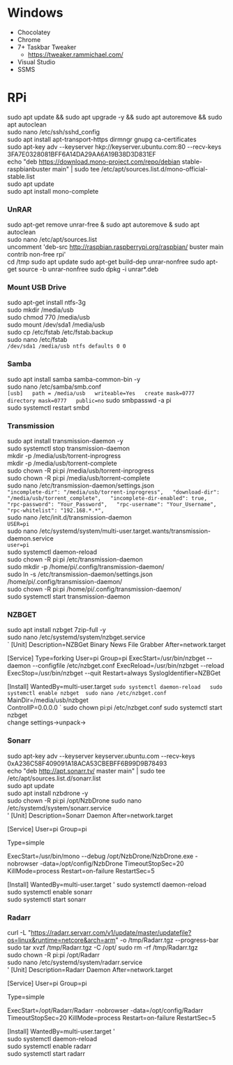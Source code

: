 # Windows
* Chocolatey
* Chrome
* 7+ Taskbar Tweaker
  * https://tweaker.rammichael.com/
* Visual Studio
* SSMS


# RPi
sudo apt update && sudo apt upgrade -y && sudo apt autoremove && sudo apt autoclean  
sudo nano /etc/ssh/sshd_config  
sudo apt install apt-transport-https dirmngr gnupg ca-certificates  
sudo apt-key adv --keyserver hkp://keyserver.ubuntu.com:80 --recv-keys 3FA7E0328081BFF6A14DA29AA6A19B38D3D831EF  
echo "deb https://download.mono-project.com/repo/debian stable-raspbianbuster main" | sudo tee /etc/apt/sources.list.d/mono-official-stable.list  
sudo apt update  
sudo apt install mono-complete

### UnRAR
sudo apt-get remove unrar-free & sudo apt autoremove & sudo apt autoclean  
sudo nano /etc/apt/sources.list  
uncomment 'deb-src http://raspbian.raspberrypi.org/raspbian/ buster main contrib non-free rpi'  
cd /tmp
sudo apt update
sudo apt-get build-dep unrar-nonfree
sudo apt-get source -b unrar-nonfree
sudo dpkg -i unrar*.deb


### Mount USB Drive
sudo apt-get install ntfs-3g  
sudo mkdir /media/usb  
sudo chmod 770 /media/usb  
sudo mount /dev/sda1 /media/usb  
sudo cp /etc/fstab /etc/fstab.backup  
sudo nano /etc/fstab  
`/dev/sda1 /media/usb ntfs defaults 0 0`

### Samba
sudo apt install samba samba-common-bin -y  
sudo nano /etc/samba/smb.conf  
`[usb]  
   path = /media/usb  
   writeable=Yes  
   create mask=0777  
   directory mask=0777  
   public=no`
sudo smbpasswd -a pi  
sudo systemctl restart smbd

### Transmission
sudo apt install transmission-daemon -y  
sudo systemctl stop transmission-daemon  
mkdir -p /media/usb/torrent-inprogress  
mkdir -p /media/usb/torrent-complete  
sudo chown -R pi:pi /media/usb/torrent-inprogress  
sudo chown -R pi:pi /media/usb/torrent-complete  
sudo nano /etc/transmission-daemon/settings.json  
`"incomplete-dir": "/media/usb/torrent-inprogress",  
"download-dir": "/media/usb/torrent_complete",  
"incomplete-dir-enabled": true,  
"rpc-password": "Your_Password",  
"rpc-username": "Your_Username",  
"rpc-whitelist": "192.168.*.*",`  
sudo nano /etc/init.d/transmission-daemon  
`USER=pi`  
sudo nano /etc/systemd/system/multi-user.target.wants/transmission-daemon.service  
`user=pi`  
sudo systemctl daemon-reload  
sudo chown -R pi:pi /etc/transmission-daemon  
sudo mkdir -p /home/pi/.config/transmission-daemon/  
sudo ln -s /etc/transmission-daemon/settings.json /home/pi/.config/transmission-daemon/  
sudo chown -R pi:pi /home/pi/.config/transmission-daemon/  
sudo systemctl start transmission-daemon

### NZBGET
sudo apt install nzbget 7zip-full -y  
sudo nano /etc/systemd/system/nzbget.service  
`
[Unit]
Description=NZBGet Binary News File Grabber
After=network.target

[Service]
Type=forking
User=pi
Group=pi
ExecStart=/usr/bin/nzbget --daemon --configfile /etc/nzbget.conf
ExecReload=/usr/bin/nzbget --reload
ExecStop=/usr/bin/nzbget --quit
Restart=always
SyslogIdentifier=NZBGet

[Install]
WantedBy=multi-user.target
`
sudo systemctl daemon-reload  
sudo systemctl enable nzbget 
sudo nano /etc/nzbget.conf
`
MainDir=/media/usb/nzbget  
ControlIP=0.0.0.0
`
sudo chown pi:pi /etc/nzbget.conf
sudo systemctl start nzbget  
change settings->unpack->

### Sonarr
sudo apt-key adv --keyserver keyserver.ubuntu.com --recv-keys 0xA236C58F409091A18ACA53CBEBFF6B99D9B78493  
echo "deb http://apt.sonarr.tv/ master main" | sudo tee /etc/apt/sources.list.d/sonarr.list  
sudo apt update  
sudo apt install nzbdrone -y  
sudo chown -R pi:pi /opt/NzbDrone
sudo nano /etc/systemd/system/sonarr.service  
'
[Unit]
Description=Sonarr Daemon
After=network.target
 
[Service]
User=pi
Group=pi
 
Type=simple

ExecStart=/usr/bin/mono --debug /opt/NzbDrone/NzbDrone.exe -nobrowser -data=/opt/config/NzbDrone
TimeoutStopSec=20
KillMode=process
Restart=on-failure
RestartSec=5
 
[Install]
WantedBy=multi-user.target
'
sudo systemctl daemon-reload  
sudo systemctl enable sonarr  
sudo systemctl start sonarr  

### Radarr

curl -L  "https://radarr.servarr.com/v1/update/master/updatefile?os=linux&runtime=netcore&arch=arm" -o /tmp/Radarr.tgz --progress-bar  
sudo tar xvzf /tmp/Radarr.tgz -C /opt/
sudo rm -rf /tmp/Radarr.tgz  
sudo chown -R pi:pi /opt/Radarr  
sudo nano /etc/systemd/system/radarr.service  
'
[Unit]
Description=Radarr Daemon
After=network.target
 
[Service]
User=pi
Group=pi
 
Type=simple

ExecStart=/opt/Radarr/Radarr -nobrowser -data=/opt/config/Radarr
TimeoutStopSec=20
KillMode=process
Restart=on-failure
RestartSec=5
 
[Install]
WantedBy=multi-user.target
'  
sudo systemctl daemon-reload  
sudo systemctl enable radarr  
sudo systemctl start radarr  
